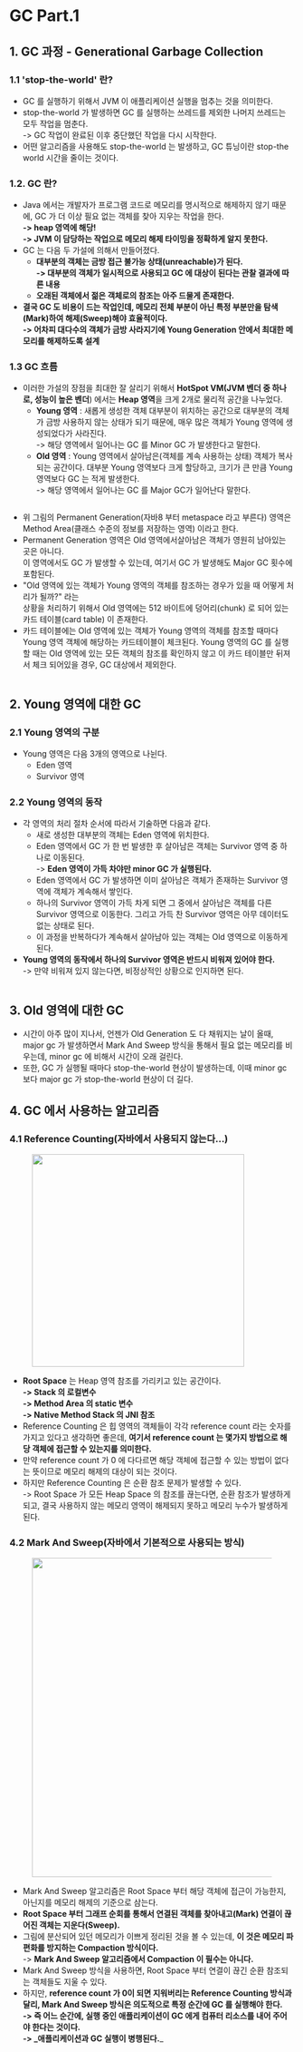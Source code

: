 # GC Part.1

## 1. GC 과정 - Generational Garbage Collection

### 1.1 'stop-the-world' 란?

* GC 를 실행하기 위해서 JVM 이 애플리케이션 실행을 멈추는 것을 의미한다.
* stop-the-world 가 발생하면 GC 를 실행하는 쓰레드를 제외한 나머지 쓰레드는 모두 작업을 멈춘다.\
  \-> GC 작업이 완료된 이후 중단했던 작업을 다시 시작한다.
* 어떤 알고리즘을 사용해도 stop-the-world 는 발생하고, GC 튜닝이란 stop-the world 시간을 줄이는 것이다.

### 1.2. GC 란?

* Java 에서는 개발자가 프로그램 코드로 메모리를 명시적으로 해제하지 않기 때문에, GC 가 더 이상 필요 없는 객체를 찾아 지우는 작업을 한다.\
  **-> heap 영역에 해당!**\
  **-> JVM 이 담당하는 작업으로 메모리 해제 타이밍을 정확하게 알지 못한다.**
* GC 는 다음 두 가설에 의해서 만들어졌다.
  * **대부분의 객체는 금방 접근 불가능 상태(unreachable)가 된다.**\
    **-> 대부분의 객체가 일시적으로 사용되고 GC 에 대상이 된다는 관찰 결과에 따른 내용**
  * **오래된 객체에서 젊은 객체로의 참조는 아주 드물게 존재한다.**
* **결국 GC 도 비용이 드는 작업인데, 메모리 전체 부분이 아닌 특정 부분만을 탐색(Mark)하여 해제(Sweep)해야 효율적이다.**\
  **-> 어차피 대다수의 객체가 금방 사라지기에 Young Generation 안에서 최대한 메모리를 해제하도록 설계**

### 1.3 GC 흐름

* 이러한 가설의 장점을 최대한 잘 살리기 위해서 **HotSpot VM(JVM 벤더 중 하나로, 성능이 높은 벤더**) 에서는 **Heap 영역**을 크게 2개로 물리적 공간을 나누었다.
  * **Young 영역** : 새롭게 생성한 객체 대부분이 위치하는 공간으로 대부분의 객체가 금방 사용하지 않는 상태가 되기 때문에, 매우 많은 객체가 Young 영역에 생성되었다가 사라진다.\
    \-> 해당 영역에서 일어나는 GC 를 Minor GC 가 발생한다고 말한다.
  * **Old 영역** : Young 영역에서 살아남은(객체를 계속 사용하는 상태) 객체가 복사되는 공간이다. 대부분 Young 영역보다 크게 할당하고, 크기가 큰 만큼 Young 영역보다 GC 는 적게 발생한다.\
    \-> 해당 영역에서 일어나는 GC 를 Major GC가 일어난다 말한다.

<figure><img src="../../../.gitbook/assets/image (46).png" alt=""><figcaption></figcaption></figure>

* 위 그림의 Permanent Generation(자바8 부터 metaspace 라고 부른다) 영역은 Method Area(클래스 수준의 정보를 저장하는 영역) 이라고 한다.
* Permanent Generation 영역은 Old 영역에서살아남은 객체가 영원히 남아있는 곳은 아니다.\
  이 영역에서도 GC 가 발생할 수 있는데, 여기서 GC 가 발생해도 Major GC 횟수에 포함된다.
* "Old 영역에 있는 객체가 Young 영역의 객체를 참조하는 경우가 있을 때 어떻게 처리가 될까?" 라는\
  상황을 처리하기 위해서 Old 영역에는 512 바이트에 덩어리(chunk) 로 되어 있는 카드 테이블(card table) 이 존재한다.
* 카드 테이블에는 Old 영역에 있는 객체가 Young 영역의 객체를 참조할 때마다 Young 영역 객체에 해당하는 카드테이블이 체크된다. Young 영역의 GC 를 실행할 때는 Old 영역에 있는 모든 객체의 참조를 확인하지 않고 이 카드 테이블만 뒤져서 체크 되어있을 경우, GC 대상에서 제외한다.

<figure><img src="../../../.gitbook/assets/image (34).png" alt=""><figcaption></figcaption></figure>

## 2. Young 영역에 대한 GC

### 2.1 Young 영역의 구분

* Young 영역은 다음 3개의 영역으로 나뉜다.
  * Eden 영역
  * Survivor 영역

### 2.2 Young 영역의 동작

* 각 영역의 처리 절차 순서에 따라서 기술하면 다음과 같다.
  * 새로 생성한 대부분의 객체는 Eden 영역에 위치한다.
  * Eden 영역에서 GC 가 한 번 발생한 후 살아남은 객체는 Survivor 영역 중 하나로 이동된다.\
    \-> **Eden 영역이 가득 차야만 minor GC 가 실행된다.**
  * Eden 영역에서 GC 가 발생하면 이미 살아남은 객체가 존재하는 Survivor 영역에 객체가 계속해서 쌓인다.
  * 하나의 Survivor 영역이 가득 차게 되면 그 중에서 살아남은 객체를 다른 Survivor 영역으로 이동한다. 그리고 가득 찬 Survivor 영역은 아무 데이터도 없는 상태로 된다.
  * 이 과정을 반복하다가 계속해서 살아남아 있는 객체는 Old 영역으로 이동하게 된다.
* **Young 영역의 동작에서 하나의 Survivor 영역은 반드시 비워져 있어야 한다.**\
  \-> 만약 비워져 있지 않는다면, 비정상적인 상황으로 인지하면 된다.

<figure><img src="../../../.gitbook/assets/image (66).png" alt=""><figcaption></figcaption></figure>

## 3. Old 영역에 대한 GC

* 시간이 아주 많이 지나서, 언젠가 Old Generation 도 다 채워지는 날이 올때, major gc 가 발생하면서 Mark And Sweep 방식을 통해서 필요 없는 메모리를 비우는데, minor gc 에 비해서 시간이 오래 걸린다.
* 또한, GC 가 실행될 때마다 stop-the-world 현상이 발생하는데, 이때 minor gc 보다 major gc 가 stop-the-world 현상이 더 길다.

## 4. GC 에서 사용하는 알고리즘

### 4.1 Reference Counting(자바에서 사용되지 않는다...)

<figure><img src="../../../.gitbook/assets/image (58).png" alt="" width="375"><figcaption></figcaption></figure>

* **Root Space** 는 Heap 영역 참조를 가리키고 있는 공간이다.\
  **-> Stack 의 로컬변수**\
  **-> Method Area 의 static 변수**\
  **-> Native Method Stack 의 JNI 참조**
* Reference Counting 은 힙 영역의 객체들이 각각 reference count 라는 숫자를 가지고 있다고 생각하면 좋은데, **여기서 reference count 는 몇가지 방법으로 해당 객체에 접근할 수 있는지를 의미한다.**
* 만약 reference count 가 0 에 다다르면 해당 객체에 접근할 수 있는 방법이 없다는 뜻이므로 메모리 해제의 대상이 되는 것이다.
* 하지만 Reference Counting 은 순환 참조 문제가 발생할 수 있다.\
  \-> Root Space 가 모든 Heap Space 의 참조를 끊는다면, 순환 참조가 발생하게 되고, 결국 사용하지 않는 메모리 영역이 해제되지 못하고 메모리 누수가 발생하게 된다.

### 4.2 Mark And Sweep(자바에서 기본적으로 사용되는 방식)

<figure><img src="../../../.gitbook/assets/스크린샷 2023-06-08 21.28.48.png" alt="" width="563"><figcaption></figcaption></figure>

* Mark And Sweep 알고리즘은 Root Space 부터 해당 객체에 접근이 가능한지, 아닌지를 메모리 해제의 기준으로 삼는다.
* **Root Space 부터 그래프 순회를 통해서 연결된 객체를 찾아내고(Mark) 연결이 끊어진 객체는 지운다(Sweep).**
* 그림에 분산되어 있던 메모리가 이쁘게 정리된 것을 볼 수 있는데, **이 것은 메모리 파편화를 방지하는 Compaction 방식이다.**\
  \-> **Mark And Sweep 알고리즘에서 Compaction 이 필수는 아니다.**
* Mark And Sweep 방식을 사용하면, Root Space 부터 연결이 끊긴 순환 참조되는 객체들도 지울 수 있다.
* 하지만, **reference count 가 0이 되면 지워버리는 Reference Counting 방식과 달리, Mark And Sweep 방식은 의도적으로 특정 순간에 GC 를 실행해야 한다.**\
  **-> 즉 어느 순간에, 실행 중인 애플리케이션이 GC 에게 컴퓨터 리소스를 내어 주어야 한다는 것이다.**\
  **-> \_애플리케이션과 GC 실행이 병행된다.**\_
